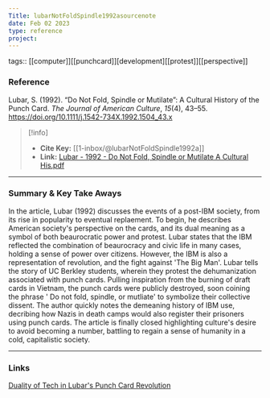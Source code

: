 ```yaml
---
Title: lubarNotFoldSpindle1992asourcenote
date: Feb 02 2023
type: reference
project:
---
```


tags:: [[computer]][[punchcard]][development][[protest]][[perspective]]


### Reference 

Lubar, S. (1992). “Do Not Fold, Spindle or Mutilate”: A Cultural History of the Punch Card. _The Journal of American Culture_, _15_(4), 43–55. https://doi.org/10.1111/j.1542-734X.1992.1504_43.x

> [!info]
> - **Cite Key:** [[1-inbox/@lubarNotFoldSpindle1992a]]
> - **Link:** [Lubar - 1992 - Do Not Fold, Spindle or Mutilate A Cultural His.pdf](file://C:\Users\regsg\Zotero\storage\32K6Y353\Lubar%20-%201992%20-%20Do%20Not%20Fold,%20Spindle%20or%20Mutilate%20A%20Cultural%20His.pdf)


---

### Summary & Key Take Aways

In the article, Lubar (1992) discusses the events of a post-IBM society, from its rise in popularity to eventual replaement. To begin, he describes American society's perspective on the cards, and its dual meaning as a symbol of both beaurocratic power and protest. Lubar states that the IBM reflected the combination of beaurocracy and civic life in many cases, holding a sense of power over citizens.
	However, the IBM is also a representation of revolution, and the fight against 'The Big Man'. Lubar tells the story of UC Berkley students, wherein they protest the dehumanization associated with punch cards. Pulling inspiration from the burning of draft cards in Vietnam, the punch cards were publicly destroyed, soon coining the phrase ' Do not fold, spindle, or mutliate' to symbolize their collective dissent. The author quickly notes the demeaning history of IBM use, decribing how Nazis in death camps would also register their prisoners using punch cards. The article is finally closed highlighting culture's desire to avoid becoming a number, battling to regain a sense of humanity in a cold, capitalistic society.

--- 

### Links

[Duality of Tech in Lubar's Punch Card Revolution](Duality%20of%20Tech%20in%20Lubar's%20Punch%20Card%20Revolution.md)

